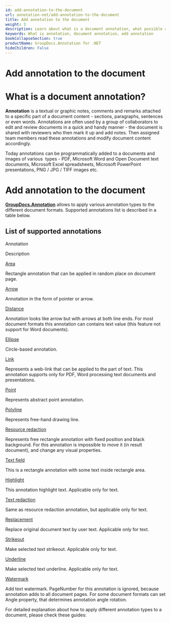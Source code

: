 ```yaml
---
id: add-annotation-to-the-document
url: annotation-net/add-annotation-to-the-document
title: Add annotation to the document
weight: 3
description: Learn about what is a document annotation, what possible annotation types are, and how to programmatically add annotations to a document using GroupDocs.Annotation API.
keywords: What is annotation, document annotation, add annotation
bookCollapseSection: true
productName: GroupDocs.Annotation for .NET
hideChildren: False
---
```


# Add annotation to the document


# What is a document annotation?

**Annotation** is a textual or graphic notes, comments and remarks attached to a specific part of a document content - sections, paragraphs, sentences or even words. Annotations are often used by a group of collaborators to edit and review documents in a quick and handy manner - the document is shared with reviewers who then mark it up and add notes. Then assigned team members read these annotations and modify document content accordingly.

Today annotations can be programmatically added to a documents and images of various  types - PDF, Microsoft Word and Open Document text documents, Microsoft Excel spreadsheets, Microsoft PowerPoint presentations, PNG / JPG / TIFF images etc. 

  

# Add annotation to the document

**[GroupDocs.Annotation](https://products.groupdocs.com/annotation/net)** allows to apply various annotation types to the different document formats. Supported annotations list is described in a table below. 

## List of supported annotations

Annotation

Description

[Area](https://docs.groupdocs.com/display/annotationnet/Add+area+annotation)

Rectangle annotation that can be applied in random place on document page.

[Arrow](https://docs.groupdocs.com/display/annotationnet/Add+arrow+annotation)

Annotation in the form of pointer or arrow.

[Distance](https://docs.groupdocs.com/display/annotationnet/Add+distance+annotation)

Annotation looks like arrow but with arrows at both line ends. For most document formats this annotation can contains text value (this feature not support for Word documents).

[Ellipse](https://docs.groupdocs.com/display/annotationnet/Add+ellipse+annotation)

Circle-based annotation.

[Link](https://docs.groupdocs.com/display/annotationnet/Add+link+annotation)

Represents a web-link that can be applied to the part of text. This annotation supports only for PDF, Word processing text documents and presentations.

[Point](https://docs.groupdocs.com/display/annotationnet/Add+point+annotation)

Represents abstract point annotation.

[Polyline](https://docs.groupdocs.com/display/annotationnet/Add+polyline+annotation)

Represents free-hand drawing line.

[Resource redaction](https://docs.groupdocs.com/display/annotationnet/Add+resource+redaction+annotation)

Represents free rectangle annotation with fixed position and black background. For this annotation is impossible to move it (in result document), and change any visual properties.

[Text field](https://docs.groupdocs.com/display/annotationnet/Add+text+field+annotation)

This is a rectangle annotation with some text inside rectangle area.

[Highlight](https://docs.groupdocs.com/display/annotationnet/Add+highlight+annotation)

This annotation highlight text. Applicable only for text.

[Text redaction](https://docs.groupdocs.com/display/annotationnet/Add+text+redaction+annotation)

Same as resource redaction annotation, but applicable only for text.

[Replacement](https://docs.groupdocs.com/display/annotationnet/Add+replacement+annotation)

Replace original document text by user text. Applicable only for text.

[Strikeout](https://docs.groupdocs.com/display/annotationnet/Add+strikeout+annotation)

Make selected text strikeout. Applicable only for text.

[Underline](https://docs.groupdocs.com/display/annotationnet/Add+underline+annotation)

Make selected text underline. Applicable only for text.

[Watermark](https://docs.groupdocs.com/display/annotationnet/Add+watermark+annotation)

Add text watermark. PageNumber for this annotation is ignored, because annotation adds to all document pages. For some document formats can set Angle property, that determines annotation angle rotation.

For detailed explanation about how to apply different annotation types to a document, please check these guides:

